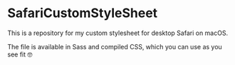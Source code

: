# SafariCustomStyleSheet

This is a repository for my custom stylesheet for desktop Safari on macOS.

The file is available in Sass and compiled CSS, which you can use as you see fit 🤓